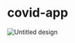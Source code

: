 # covid-app

![Untitled design](https://user-images.githubusercontent.com/44552983/82033054-f9abe980-96bd-11ea-9f1c-afd0f169a5fb.png)

